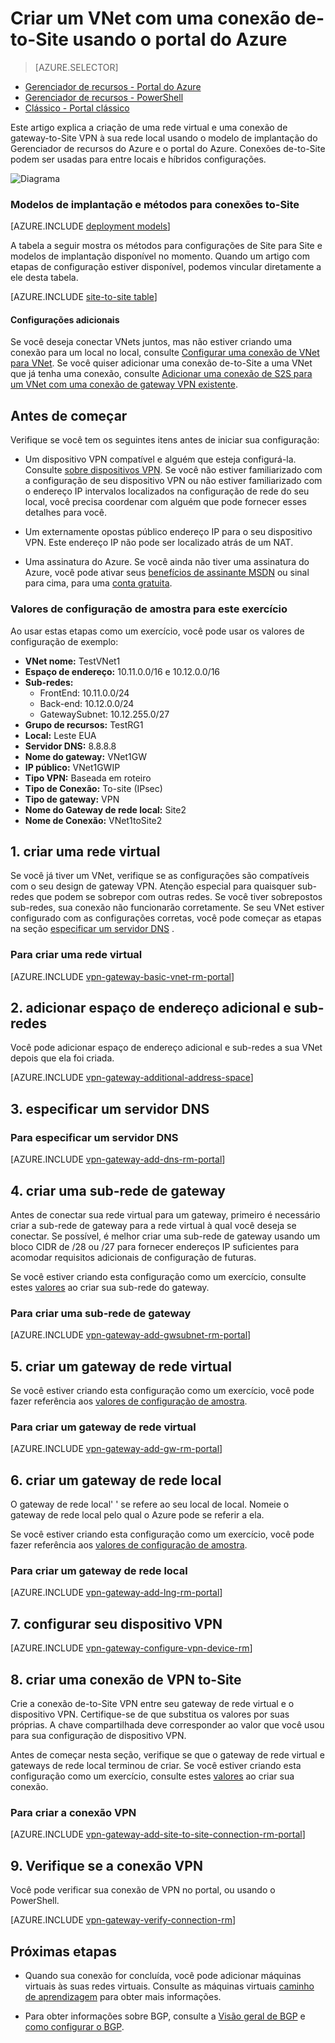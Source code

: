 <properties
   pageTitle="Criar uma rede virtual com uma conexão de VPN to-Site usando o Gerenciador de recursos do Azure e o Portal do Azure | Microsoft Azure"
   description="Como criar VNet usando o modelo de implantação do Gerenciador de recursos e conecte-o ao seu local locais rede usando uma conexão de gateway VPN de S2S."
   services="vpn-gateway"
   documentationCenter="na"
   authors="cherylmc"
   manager="carmonm"
   editor=""
   tags="azure-resource-manager"/>

<tags
   ms.service="vpn-gateway"
   ms.devlang="na"
   ms.topic="hero-article"
   ms.tgt_pltfrm="na"
   ms.workload="infrastructure-services"
   ms.date="10/14/2016"
   ms.author="cherylmc"/>

# <a name="create-a-vnet-with-a-site-to-site-connection-using-the-azure-portal"></a>Criar um VNet com uma conexão de-to-Site usando o portal do Azure

> [AZURE.SELECTOR]
- [Gerenciador de recursos - Portal do Azure](vpn-gateway-howto-site-to-site-resource-manager-portal.md)
- [Gerenciador de recursos - PowerShell](vpn-gateway-create-site-to-site-rm-powershell.md)
- [Clássico - Portal clássico](vpn-gateway-site-to-site-create.md)


Este artigo explica a criação de uma rede virtual e uma conexão de gateway-to-Site VPN à sua rede local usando o modelo de implantação do Gerenciador de recursos do Azure e o portal do Azure. Conexões de-to-Site podem ser usadas para entre locais e híbridos configurações.

![Diagrama](./media/vpn-gateway-howto-site-to-site-resource-manager-portal/s2srmportal.png)


### <a name="deployment-models-and-methods-for-site-to-site-connections"></a>Modelos de implantação e métodos para conexões to-Site

[AZURE.INCLUDE [deployment models](../../includes/vpn-gateway-deployment-models-include.md)] 

A tabela a seguir mostra os métodos para configurações de Site para Site e modelos de implantação disponível no momento. Quando um artigo com etapas de configuração estiver disponível, podemos vincular diretamente a ele desta tabela.

[AZURE.INCLUDE [site-to-site table](../../includes/vpn-gateway-table-site-to-site-include.md)]

#### <a name="additional-configurations"></a>Configurações adicionais 

Se você deseja conectar VNets juntos, mas não estiver criando uma conexão para um local no local, consulte [Configurar uma conexão de VNet para VNet](vpn-gateway-vnet-vnet-rm-ps.md). Se você quiser adicionar uma conexão de-to-Site a uma VNet que já tenha uma conexão, consulte [Adicionar uma conexão de S2S para um VNet com uma conexão de gateway VPN existente](vpn-gateway-howto-multi-site-to-site-resource-manager-portal.md).

## <a name="before-you-begin"></a>Antes de começar

Verifique se você tem os seguintes itens antes de iniciar sua configuração:

- Um dispositivo VPN compatível e alguém que esteja configurá-la. Consulte [sobre dispositivos VPN](vpn-gateway-about-vpn-devices.md). Se você não estiver familiarizado com a configuração de seu dispositivo VPN ou não estiver familiarizado com o endereço IP intervalos localizados na configuração de rede do seu local, você precisa coordenar com alguém que pode fornecer esses detalhes para você.

- Um externamente opostas público endereço IP para o seu dispositivo VPN. Este endereço IP não pode ser localizado atrás de um NAT.
    
- Uma assinatura do Azure. Se você ainda não tiver uma assinatura do Azure, você pode ativar seus [benefícios de assinante MSDN](http://azure.microsoft.com/pricing/member-offers/msdn-benefits-details/) ou sinal para cima, para uma [conta gratuita](http://azure.microsoft.com/pricing/free-trial/).

### <a name="values"></a>Valores de configuração de amostra para este exercício


Ao usar estas etapas como um exercício, você pode usar os valores de configuração de exemplo:

- **VNet nome:** TestVNet1
- **Espaço de endereço:** 10.11.0.0/16 e 10.12.0.0/16
- **Sub-redes:**
    - FrontEnd: 10.11.0.0/24
    - Back-end: 10.12.0.0/24
    - GatewaySubnet: 10.12.255.0/27
- **Grupo de recursos:** TestRG1
- **Local:** Leste EUA
- **Servidor DNS:** 8.8.8.8
- **Nome do gateway:** VNet1GW
- **IP público:** VNet1GWIP
- **Tipo VPN:** Baseada em roteiro
- **Tipo de Conexão:** To-site (IPsec)
- **Tipo de gateway:** VPN
- **Nome do Gateway de rede local:** Site2
- **Nome de Conexão:** VNet1toSite2


## <a name="CreatVNet"></a>1. criar uma rede virtual 

Se você já tiver um VNet, verifique se as configurações são compatíveis com o seu design de gateway VPN. Atenção especial para quaisquer sub-redes que podem se sobrepor com outras redes. Se você tiver sobrepostos sub-redes, sua conexão não funcionarão corretamente. Se seu VNet estiver configurado com as configurações corretas, você pode começar as etapas na seção [especificar um servidor DNS](#dns) .

### <a name="to-create-a-virtual-network"></a>Para criar uma rede virtual

[AZURE.INCLUDE [vpn-gateway-basic-vnet-rm-portal](../../includes/vpn-gateway-basic-vnet-rm-portal-include.md)]  

## <a name="subnets"></a>2. adicionar espaço de endereço adicional e sub-redes

Você pode adicionar espaço de endereço adicional e sub-redes a sua VNet depois que ela foi criada.

[AZURE.INCLUDE [vpn-gateway-additional-address-space](../../includes/vpn-gateway-additional-address-space-include.md)] 

## <a name="dns"></a>3. especificar um servidor DNS

### <a name="to-specify-a-dns-server"></a>Para especificar um servidor DNS

[AZURE.INCLUDE [vpn-gateway-add-dns-rm-portal](../../includes/vpn-gateway-add-dns-rm-portal-include.md)]

## <a name="gatewaysubnet"></a>4. criar uma sub-rede de gateway

Antes de conectar sua rede virtual para um gateway, primeiro é necessário criar a sub-rede de gateway para a rede virtual à qual você deseja se conectar. Se possível, é melhor criar uma sub-rede de gateway usando um bloco CIDR de /28 ou /27 para fornecer endereços IP suficientes para acomodar requisitos adicionais de configuração de futuras.

Se você estiver criando esta configuração como um exercício, consulte estes [valores](#values) ao criar sua sub-rede do gateway.

### <a name="to-create-a-gateway-subnet"></a>Para criar uma sub-rede de gateway


[AZURE.INCLUDE [vpn-gateway-add-gwsubnet-rm-portal](../../includes/vpn-gateway-add-gwsubnet-rm-portal-include.md)]

## <a name="VNetGateway"></a>5. criar um gateway de rede virtual

Se você estiver criando esta configuração como um exercício, você pode fazer referência aos [valores de configuração de amostra](#values).

### <a name="to-create-a-virtual-network-gateway"></a>Para criar um gateway de rede virtual

[AZURE.INCLUDE [vpn-gateway-add-gw-rm-portal](../../includes/vpn-gateway-add-gw-rm-portal-include.md)]

## <a name="LocalNetworkGateway"></a>6. criar um gateway de rede local

O gateway de rede local' ' se refere ao seu local de local. Nomeie o gateway de rede local pelo qual o Azure pode se referir a ela. 

Se você estiver criando esta configuração como um exercício, você pode fazer referência aos [valores de configuração de amostra](#values).

### <a name="to-create-a-local-network-gateway"></a>Para criar um gateway de rede local

[AZURE.INCLUDE [vpn-gateway-add-lng-rm-portal](../../includes/vpn-gateway-add-lng-rm-portal-include.md)]

## <a name="VPNDevice"></a>7. configurar seu dispositivo VPN

[AZURE.INCLUDE [vpn-gateway-configure-vpn-device-rm](../../includes/vpn-gateway-configure-vpn-device-rm-include.md)]

## <a name="CreateConnection"></a>8. criar uma conexão de VPN to-Site

Crie a conexão de-to-Site VPN entre seu gateway de rede virtual e o dispositivo VPN. Certifique-se de que substitua os valores por suas próprias. A chave compartilhada deve corresponder ao valor que você usou para sua configuração de dispositivo VPN. 

Antes de começar nesta seção, verifique se que o gateway de rede virtual e gateways de rede local terminou de criar. Se você estiver criando esta configuração como um exercício, consulte estes [valores](#values) ao criar sua conexão.

### <a name="to-create-the-vpn-connection"></a>Para criar a conexão VPN


[AZURE.INCLUDE [vpn-gateway-add-site-to-site-connection-rm-portal](../../includes/vpn-gateway-add-site-to-site-connection-rm-portal-include.md)]

## <a name="VerifyConnection"></a>9. Verifique se a conexão VPN

Você pode verificar sua conexão de VPN no portal, ou usando o PowerShell.

[AZURE.INCLUDE [vpn-gateway-verify-connection-rm](../../includes/vpn-gateway-verify-connection-rm-include.md)]

## <a name="next-steps"></a>Próximas etapas

- Quando sua conexão for concluída, você pode adicionar máquinas virtuais às suas redes virtuais. Consulte as máquinas virtuais [caminho de aprendizagem](https://azure.microsoft.com/documentation/learning-paths/virtual-machines) para obter mais informações.

- Para obter informações sobre BGP, consulte a [Visão geral de BGP](vpn-gateway-bgp-overview.md) e [como configurar o BGP](vpn-gateway-bgp-resource-manager-ps.md).

